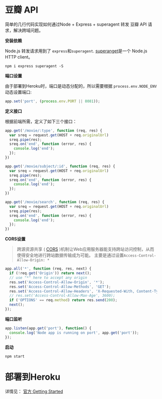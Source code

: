 # 豆瓣 API
简单的几行代码实现如何通过Node + Express + superagent 转发 豆瓣 API 请求，解决跨域问题。

**安装依赖**

Node.js 转发请求用到了 `express`和`superagent`. [superanget](https://github.com/visionmedia/superagent)是一个 Node.js HTTP client。
```
npm i express superagent -S
```

**端口设置**

由于部署到Heroku时，端口是动态分配的，所以需要根据 `process.env.NODE_ENV` 动态设置端口:
```javascript
app.set('port', (process.env.PORT || 8081));
```
**定义接口**

根据前端所需，定义了如下三个接口：
```javascript
app.get('/movie/:type', function (req, res) {
  var sreq = request.get(HOST + req.originalUrl)
  sreq.pipe(res);
  sreq.on('end', function (error, res) {
    console.log('end');
  });
})

app.get('/movie/subject/:id', function (req, res) {
  var sreq = request.get(HOST + req.originalUrl)
  sreq.pipe(res);
  sreq.on('end', function (error, res) {
    console.log('end');
  });
})

app.get('/movie/search', function (req, res) {
  var sreq = request.get(HOST + req.originalUrl)
  sreq.pipe(res);
  sreq.on('end', function (error, res) {
    console.log('end');
  });
})
```

**CORS设置**

>跨源资源共享 ( [CORS](https://developer.mozilla.org/zh-CN/docs/Web/HTTP/Access_control_CORS) )机制让Web应用服务器能支持跨站访问控制，从而使得安全地进行跨站数据传输成为可能。
主要是通过设置`Access-Control-Allow-Origin: *`
```javascript
app.all('*', function (req, res, next) {
  if (!req.get('Origin')) return next();
  // use "*" here to accept any origin
  res.set('Access-Control-Allow-Origin', '*');
  res.set('Access-Control-Allow-Methods', 'GET');
  res.set('Access-Control-Allow-Headers', 'X-Requested-With, Content-Type');
  // res.set('Access-Control-Allow-Max-Age', 3600);
  if ('OPTIONS' == req.method) return res.send(200);
  next();
});
```
**端口监听**

```javascript
app.listen(app.get('port'), function() {
  console.log('Node app is running on port', app.get('port'));
});
```
**启动**

```
npm start
```

# 部署到Heroku
详情见： [官方 Getting Started](https://devcenter.heroku.com/articles/getting-started-with-nodejs#introduction)
